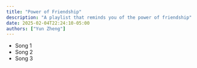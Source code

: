 ```yaml
---
title: "Power of Friendship"
description: "A playlist that reminds you of the power of friendship"
date: 2025-02-04T22:24:10-05:00
authors: ["Yun Zheng"]
---
```


* Song 1
* Song 2
* Song 3
